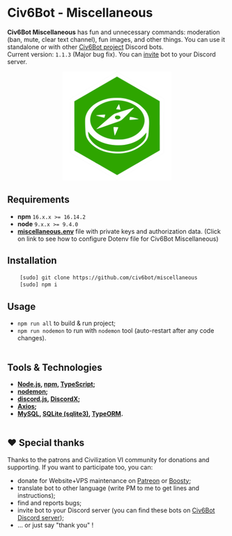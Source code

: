 # Civ6Bot - Miscellaneous

**Civ6Bot Miscellaneous** has fun and unnecessary commands: moderation (ban, mute, clear text channel), fun images, and other things. You can use it standalone or with other [Civ6Bot project](https://github.com/civ6bot/) Discord bots.
<br>
Current version: `1.1.3` (Major bug fix).
You can [invite](https://discord.com/api/oauth2/authorize?client_id=963038599304065084&permissions=139872037953&scope=bot) bot to your Discord server.
<p align="center">
    <img src="./images/miscellaneous.png"  width="250" height="250">
</p>

## <a name="requirements"></a>Requirements
* **npm** `16.x.x >= 16.14.2`
* **node** `9.x.x >= 9.4.0`
* [**miscellaneous.env**](./docs/env-miscellaneous.md) file with private keys and authorization data. (Click on link to see how to configure Dotenv file for Civ6Bot Miscellaneous)

## <a name="installation"></a>Installation
```bash
    [sudo] git clone https://github.com/civ6bot/miscellaneous
    [sudo] npm i
```

## <a name="usage"></a>Usage
* `npm run all` to build & run project;
* `npm run nodemon` to run with `nodemon` tool (auto-restart after any code changes).
<br/><br/>

## <a name="tools"></a>Tools & Technologies
* **[Node.js](https://nodejs.org/en/), [npm](https://www.npmjs.com/), [TypeScript](https://www.typescriptlang.org/);**
* **[nodemon](https://www.npmjs.com/package/nodemon);**
* **[discord.js](https://discord.js.org/#/), [DiscordX](https://www.npmjs.com/package/discordx);**
* **[Axios](https://www.npmjs.com/package/axios);**
* **[MySQL](https://www.npmjs.com/package/mysql), [SQLite (sqlite3)](https://www.npmjs.com/package/sqlite3), [TypeORM](https://typeorm.io/).**
<br/><br/>

## ❤️ Special thanks
Thanks to the patrons and Civilization VI community for donations and supporting. If you want to participate too, you can:
- donate for Website+VPS maintenance on [Patreon](https://www.patreon.com/civ6bot) or [Boosty](https://boosty.to/civ6bot);
- translate bot to other language (write PM to me to get lines and instructions);
- find and reports bugs;
- invite bot to your Discord server (you can find these bots on [Civ6Bot Discord server](https://discord.gg/CzCQPjxXTy));
- ... or just say "thank you" !
